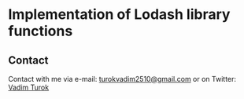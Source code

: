 # Implementation of Lodash library functions

## Contact
Contact with me via e-mail: turokvadim2510@gmail.com or on Twitter: [Vadim Turok](https://twitter.com/stefanio228)
